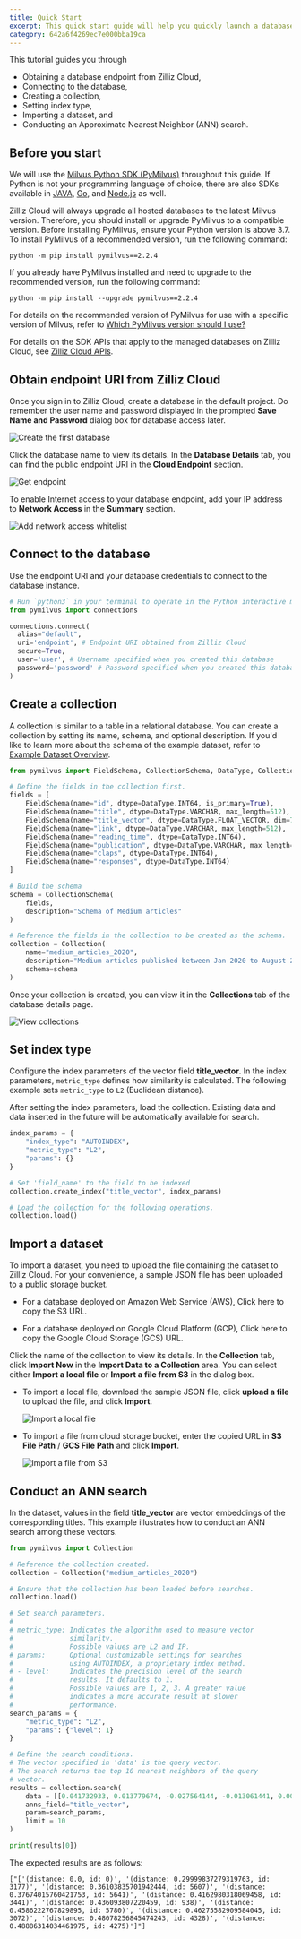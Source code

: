 ```yaml
---
title: Quick Start
excerpt: This quick start guide will help you quickly launch a database instance on Zilliz Cloud and learn the basic operations.
category: 642a6f4269ec7e000bba19ca
---
```


This tutorial guides you through

- Obtaining a database endpoint from Zilliz Cloud,
- Connecting to the database,
- Creating a collection,
- Setting index type,
- Importing a dataset, and
- Conducting an Approximate Nearest Neighbor (ANN) search.

## Before you start

We will use the [Milvus Python SDK (PyMilvus)](https://milvus.io/api-reference/pymilvus/v2.2.4/About.md) throughout this guide. If Python is not your programming language of choice, there are also SDKs available in [JAVA](https://milvus.io/api-reference/java/v2.2.4/About.md), [Go](https://milvus.io/api-reference/go/v2.2.1/About.md), and [Node.js](https://milvus.io/api-reference/node/v2.2.x/About.md) as well.

Zilliz Cloud will always upgrade all hosted databases to the latest Milvus version. Therefore, you should install or upgrade PyMilvus to a compatible version. Before installing PyMilvus, ensure your Python version is above 3.7. To install PyMilvus of a recommended version, run the following command:

```shell
python -m pip install pymilvus==2.2.4
```

If you already have PyMilvus installed and need to upgrade to the recommended version, run the following command:

```shell
python -m pip install --upgrade pymilvus==2.2.4
```

For details on the recommended version of PyMilvus for use with a specific version of Milvus, refer to [Which PyMilvus version should I use?](faq#Which-PyMilvus-version-should-I-use)

For details on the SDK APIs that apply to the managed databases on Zilliz Cloud, see [Zilliz Cloud APIs](limits.md#Zilliz-Cloud-APIs).

## Obtain endpoint URI from Zilliz Cloud

Once you sign in to Zilliz Cloud, create a database in the default project. Do remember the user name and password displayed in the prompted **Save Name and Password** dialog box for database access later.

![Create the first database](https://assets.zilliz.com/zillizCloudDocAssets/create_the_first_database.png)

Click the database name to view its details. In the **Database Details** tab, you can find the public endpoint URI in the **Cloud Endpoint** section.

![Get endpoint](https://assets.zilliz.com/zillizCloudDocAssets/quick-start-get-endpoint.png)

To enable Internet access to your database endpoint, add your IP address to **Network Access** in the **Summary** section.

![Add network access whitelist](https://assets.zilliz.com/zillizCloudDocAssets/add_whitelist.png)

## Connect to the database

Use the endpoint URI and your database credentials to connect to the database instance.

```python
# Run `python3` in your terminal to operate in the Python interactive mode.
from pymilvus import connections

connections.connect(
  alias="default", 
  uri='endpoint', # Endpoint URI obtained from Zilliz Cloud
  secure=True,
  user='user', # Username specified when you created this database
  password='password' # Password specified when you created this database
)
```

## Create a collection

A collection is similar to a table in a relational database. You can create a collection by setting its name, schema, and optional description. If you'd like to learn more about the schema of the example dataset, refer to [Example Dataset Overview](example_dataset).

```python
from pymilvus import FieldSchema, CollectionSchema, DataType, Collection

# Define the fields in the collection first.
fields = [
    FieldSchema(name="id", dtype=DataType.INT64, is_primary=True),
    FieldSchema(name="title", dtype=DataType.VARCHAR, max_length=512),   
    FieldSchema(name="title_vector", dtype=DataType.FLOAT_VECTOR, dim=768),
    FieldSchema(name="link", dtype=DataType.VARCHAR, max_length=512),
    FieldSchema(name="reading_time", dtype=DataType.INT64),
    FieldSchema(name="publication", dtype=DataType.VARCHAR, max_length=512),
    FieldSchema(name="claps", dtype=DataType.INT64),
    FieldSchema(name="responses", dtype=DataType.INT64)
]

# Build the schema
schema = CollectionSchema(
    fields,
    description="Schema of Medium articles"
)

# Reference the fields in the collection to be created as the schema.
collection = Collection(
    name="medium_articles_2020", 
    description="Medium articles published between Jan 2020 to August 2020 in prominent publications",
    schema=schema
)
```

Once your collection is created, you can view it in the **Collections** tab of the database details page.

![View collections](https://assets.zilliz.com/zillizCloudDocAssets/view_collection.png)

## Set index type

Configure the index parameters of the vector field **title_vector**. In the index parameters, `metric_type` defines how similarity is calculated. The following example sets `metric_type` to `L2` (Euclidean distance).

After setting the index parameters, load the collection. Existing data and data inserted in the future will be automatically available for search.

```python
index_params = {
    "index_type": "AUTOINDEX",
    "metric_type": "L2",
    "params": {}
}

# Set 'field_name' to the field to be indexed 
collection.create_index("title_vector", index_params)

# Load the collection for the following operations.
collection.load()
```

## Import a dataset

To import a dataset, you need to upload the file containing the dataset to Zilliz Cloud. For your convenience, a sample JSON file has been uploaded to a public storage bucket.

- For a database deployed on Amazon Web Service (AWS), <a onclick='navigator.clipboard.writeText("https:/\/s3.us-west-2.amazonaws.com/publicdataset.zillizcloud.com/medium_articles_2020_dpr/medium_articles_2020_dpr.json"); this.innerText="You have copied";' onmouseover='this.style.cursor="pointer"'>Click here to copy</a> the S3 URL.

- For a database deployed on Google Cloud Platform (GCP), <a onclick='navigator.clipboard.writeText("https:/\/storage.cloud.google.com/publicdataset-zillizcloud-com/medium_articles_2020.json"); this.innerText="You have copied";' onmouseover='this.style.cursor="pointer"'>Click here to copy</a> the Google Cloud Storage (GCS) URL.

Click the name of the collection to view its details. In the **Collection** tab, click **Import Now** in the **Import Data to a Collection** area. You can select either **Import a local file** or **Import a file from S3** in the dialog box.

- To import a local file, download the sample JSON file, click **upload a file** to upload the file, and click **Import**.
  
  ![Import a local file](https://assets.zilliz.com/zillizCloudDocAssets/import_a_local_file.png)

- To import a file from cloud storage bucket, enter the copied URL in **S3 File Path** / **GCS File Path** and click **Import**.

  ![Import a file from S3](https://assets.zilliz.com/zillizCloudDocAssets/import_a_file_from_s3.png)

## Conduct an ANN search

In the dataset, values in the field **title_vector** are vector embeddings of the corresponding titles. This example illustrates how to conduct an ANN search among these vectors.

```python
from pymilvus import Collection

# Reference the collection created.
collection = Collection("medium_articles_2020")

# Ensure that the collection has been loaded before searches.
collection.load()

# Set search parameters.
#
# metric_type: Indicates the algorithm used to measure vector 
#              similarity. 
#              Possible values are L2 and IP.
# params:      Optional customizable settings for searches  
#              using AUTOINDEX, a proprietary index method.
# - level:     Indicates the precision level of the search 
#              results. It defaults to 1.
#              Possible values are 1, 2, 3. A greater value 
#              indicates a more accurate result at slower 
#              performance.
search_params = {
    "metric_type": "L2", 
    "params": {"level": 1}
}

# Define the search conditions.
# The vector specified in 'data' is the query vector.
# The search returns the top 10 nearest neighbors of the query
# vector.
results = collection.search(
    data = [[0.041732933, 0.013779674, -0.027564144, -0.013061441, 0.009748648, 0.00082446384, -0.00071647146, 0.048612226, -0.04836573, -0.04567751, 0.018008126, 0.0063936645, -0.011913628, 0.030776596, -0.018274948, 0.019929802, 0.020547243, 0.032735646, -0.031652678, -0.033816382, -0.051087562, -0.033748355, 0.0039493158, 0.009246126, -0.060236514, -0.017136049, 0.028754413, -0.008433934, 0.011168004, -0.012391256, -0.011225835, 0.031775184, 0.002929508, -0.007448661, -0.005337719, -0.010999258, -0.01515909, -0.005130484, 0.0060212007, 0.0034560722, -0.022935811, -0.04970116, -0.0155887455, 0.06627353, -0.006052789, -0.051570725, -0.109865054, 0.033205193, 0.00041118253, 0.0029823708, 0.036160238, -0.011256539, 0.00023560718, 0.058322437, 0.022275906, 0.015206677, -0.02884609, 0.0016338055, 0.0049200393, 0.014388571, -0.0049061654, -0.04664761, -0.027454877, 0.017526226, -0.005100602, 0.018090058, 0.02700998, 0.04031944, -0.0097965, -0.03674761, -0.0043163053, -0.023320708, 0.012654851, -0.014262311, -0.008081833, -0.018334744, 0.0014025003, -0.003053399, -0.002636383, -0.022398386, -0.004725274, 0.00036367847, -0.012368711, 0.0014739085, 0.03450414, 0.009684024, 0.017912658, 0.06594397, 0.021381201, 0.029343689, -0.0069561847, 0.026152428, 0.04635037, 0.014746184, -0.002119602, 0.034359712, -0.013705124, 0.010691518, 0.04060854, 0.013679299, -0.018990282, 0.035340093, 0.007353945, -0.035990074, 0.013126987, -0.032933377, -0.001756877, -0.0049658176, -0.03380879, -0.07024137, -0.0130426735, 0.010533265, -0.023091802, -0.004645729, -0.03344451, 0.04759929, 0.025985204, -0.040710885, -0.016681142, -0.024664842, -0.025170377, 0.08839205, -0.023733815, 0.019494494, 0.0055427826, 0.045460507, 0.07066554, 0.022181382, 0.018302314, 0.026806992, -0.006066003, 0.046525814, -0.04066389, 0.019001767, 0.021242762, -0.020784091, -0.031635042, 0.04573943, 0.02515421, -0.050663553, -0.05183343, -0.046468202, -0.07910535, 0.017036669, 0.021445233, 0.04277428, -0.020235524, -0.055314954, 0.00904601, -0.01104365, 0.03069203, -0.00821997, -0.035594665, 0.024322856, -0.0068963314, 0.009003657, 0.00398102, -0.008596356, 0.014772055, 0.02740991, 0.025503553, 0.0038213644, -0.0047855405, -0.034888722, 0.030553816, -0.008325959, 0.030010607, 0.023729775, 0.016138833, -0.022967983, -0.08616877, -0.02460819, -0.008210168, -0.06444098, 0.018750126, -0.03335763, 0.022024624, 0.032374356, 0.023870794, 0.021288997, -0.026617877, 0.020435361, -0.003692393, -0.024113296, 0.044870164, -0.030451361, 0.013022849, 0.002278627, -0.027616743, -0.012087787, -0.033232547, -0.022974484, 0.02801226, -0.029057292, 0.060317725, -0.02312559, 0.015558754, 0.073630534, 0.02490823, -0.0140531305, -0.043771528, 0.040756326, 0.01667925, -0.0046050115, -0.08938058, 0.10560781, 0.015044094, 0.003613817, 0.013523503, -0.011039813, 0.06396795, 0.013428416, -0.025031878, -0.014972648, -0.015970055, 0.037022553, -0.013759925, 0.013363354, 0.0039748577, -0.0040822625, 0.018209668, -0.057496265, 0.034993384, 0.07075411, 0.023498386, 0.085871644, 0.028646072, 0.007590898, 0.07037031, -0.05005178, 0.010477505, -0.014106617, 0.013402172, 0.007472563, -0.03131418, 0.020552127, -0.031878896, -0.04170217, -0.03153583, 0.03458349, 0.03366634, 0.021306382, -0.037176874, 0.029069472, 0.014662372, 0.0024123765, -0.025403008, -0.0372993, -0.049923114, -0.014209514, -0.015524425, 0.036377322, 0.04259327, -0.029715618, 0.02657093, -0.0062432447, -0.0024253451, -0.021287171, 0.010478781, -0.029322306, -0.021203341, 0.047209084, 0.025337176, 0.018471811, -0.008709492, -0.047414266, -0.06227469, -0.05713435, 0.02141101, 0.024481304, 0.07176469, 0.0211379, -0.049316987, -0.124073654, 0.0049275495, -0.02461509, -0.02738388, 0.04825289, -0.05069646, 0.012640115, -0.0061352802, 0.034599125, 0.02799496, -0.01511028, -0.046418104, 0.011309801, 0.016673129, -0.033531003, -0.049203333, -0.027218347, -0.03528408, 0.008881575, 0.010736325, 0.034232814, 0.012807507, -0.0100207105, 0.0067757815, 0.009538357, 0.026212366, -0.036120333, -0.019764563, 0.006527411, -0.016437015, -0.009759148, -0.042246807, 0.012492151, 0.0066206953, 0.010672299, -0.44499892, -0.036189068, -0.015703931, -0.031111298, -0.020329623, 0.0047888453, 0.090396516, -0.041484866, 0.033830352, -0.0033847596, 0.06065415, 0.030880837, 0.05558494, 0.022805553, 0.009607596, 0.006682602, 0.036806617, 0.02406229, 0.034229457, -0.0105605405, 0.034754273, 0.02436426, -0.03849325, 0.021132406, -0.01251386, 0.022090863, -0.029137045, 0.0064384523, -0.03175176, -0.0070441505, 0.016025176, -0.023172623, 0.00076795724, -0.024106828, -0.045440633, -0.0074440194, 0.00035374766, 0.024374487, 0.0058897804, -0.012461025, -0.029086761, 0.0029477053, -0.022914894, -0.032369837, 0.020743662, 0.024116345, 0.0020526652, 0.0008596536, -0.000583463, 0.061080184, 0.020812698, -0.0235381, 0.08112197, 0.05689626, -0.003070104, -0.010714772, -0.004864459, 0.027089117, -0.030910335, 0.0017404438, -0.014978656, 0.0127020255, 0.01878998, -0.051732827, -0.0037475713, 0.013033434, -0.023682894, -0.03219574, 0.03736345, 0.0058930484, -0.054040316, 0.047637977, 0.012636436, -0.05820182, 0.013828813, -0.057893142, -0.012405234, 0.030266648, -0.0029184038, -0.021839319, -0.045179468, -0.013123978, -0.021320488, 0.0015718226, 0.020244086, -0.014414709, 0.009535103, -0.004497577, -0.02577227, -0.0085017495, 0.029090486, 0.009356506, 0.0055838437, 0.021151636, 0.039531752, 0.07814674, 0.043186333, -0.0077368533, 0.028967595, 0.025058193, 0.05432941, -0.04383656, -0.027070394, -0.080263995, -0.03616516, -0.026129462, -0.0033627374, 0.035040155, 0.015231506, -0.06372076, 0.046391208, 0.0049725454, 0.003783345, -0.057800908, 0.061461, -0.017880175, 0.022820404, 0.048944063, 0.04725843, -0.013392871, 0.05023065, 0.0069421427, -0.019561166, 0.012953843, 0.06227977, -0.02114757, -0.003334329, 0.023241237, -0.061053444, -0.023145229, 0.016086273, 0.0774039, 0.008069459, -0.0013532874, -0.016790181, -0.027246375, -0.03254919, 0.033754334, 0.00037142826, -0.02387325, 0.0057056695, 0.0084914565, -0.051856343, 0.029254, 0.005583839, 0.011591886, -0.033027634, -0.004170374, 0.018334484, -0.0030969654, 0.0024489106, 0.0030196267, 0.023012564, 0.020529047, 0.00010772953, 0.0017700809, 0.029260442, -0.018829526, -0.024797931, -0.039499596, 0.008108761, -0.013099816, -0.11726566, -0.005652353, -0.008117937, -0.012961832, 0.0152542135, -0.06429504, 0.0184562, 0.058997117, -0.027178442, -0.019294549, -0.01587592, 0.0048053437, 0.043830805, 0.011232237, -0.026841154, -0.0007282251, -0.00862919, -0.008405325, 0.019370917, -0.008112641, -0.014931766, 0.065622255, 0.0149185015, 0.013089685, -0.0028022556, -0.028629888, -0.048105706, 0.009296162, 0.010251239, 0.030800395, 0.028263845, -0.011021621, -0.034127586, 0.014709971, -0.0075270324, 0.010737263, 0.020517904, -0.012932179, 0.007153817, 0.03736311, -0.03391106, 0.03028614, 0.012531187, -0.046059456, -0.0043963846, 0.028799629, -0.06663413, -0.009447025, -0.019833198, -0.036111858, -0.01901045, 0.040701825, 0.0060573653, 0.027482377, -0.019782187, -0.020186251, 0.028398912, 0.027108852, 0.026535714, -0.000995191, -0.020599326, -0.005658084, -0.017271476, 0.026300041, -0.006992451, -0.08593853, 0.03675959, 0.0029454317, -0.040927384, -0.035480253, 0.016498009, -0.03406521, -0.026182177, -0.0007024827, 0.019500641, 0.0047998386, -0.02416359, 0.0019833131, 0.0033488963, 0.037788488, -0.009154958, -0.043469638, -0.024896, -0.017234193, 0.044996973, -0.06303135, -0.051730774, 0.04041444, 0.0075959326, -0.03901764, -0.019851806, -0.008242245, 0.06107143, 0.030118924, -0.016167669, -0.028161867, -0.0025679746, -0.021713274, 0.025275888, -0.012819265, -0.036431268, 0.017991759, 0.040626206, -0.0036572467, -0.0005935883, -0.0037468506, 0.034460746, -0.0182785, -0.00431203, -0.044755403, 0.016463224, 0.041199315, -0.0093387, 0.03919184, -0.01151653, -0.016965209, 0.006347649, 0.021104146, 0.060276803, -0.026659148, 0.026461488, -0.032700688, 0.0012274865, -0.024675943, -0.003006079, -0.009607032, 0.010597691, 0.0043017124, -0.01908524, 0.006748306, -0.03049305, -0.017481703, 0.036747415, 0.036634356, 0.0007106319, 0.045647435, -0.020883067, -0.0593661, -0.03929885, 0.042825453, 0.016104022, -0.03222858, 0.031112716, 0.020407677, -0.013276762, 0.03657825, -0.033871554, 0.004176301, 0.009538976, -0.009995692, 0.0042660628, 0.050545394, -0.018142857, 0.005219403, 0.0006711967, -0.014264284, 0.031044828, -0.01827481, 0.012488852, 0.031393733, 0.050390214, -0.014484084, -0.054758117, 0.055042055, -0.005506624, -0.0066648237, 0.010891078, 0.012446279, 0.061687976, 0.018091502, 0.0026527622, 0.0321537, -0.02469515, 0.01772019, 0.006846163, -0.07471038, -0.024433741, 0.02483875, 0.0497063, 0.0043456135, 0.056550737, 0.035752796, -0.02430349, 0.036570627, -0.027576203, -0.012418993, 0.023442797, -0.03433812, 0.01953399, -0.028003592, -0.021168072, 0.019414881, -0.014712576, -0.0003938545, 0.021453558, -0.023197332, -0.004455581, -0.08799191, 0.0010808896, 0.009281116, -0.0051161298, 0.031497046, 0.034916095, -0.023042161, 0.030799815, 0.017298799, 0.0015253434, 0.013728047, 0.0035838438, 0.016767647, -0.022243451, 0.013371096, 0.053564783, -0.008776885, -0.013133307, 0.015577713, -0.027008705, 0.009490815, -0.04103532, -0.012426461, -0.0050485474, -0.04323231, -0.013291623, -0.01660157, -0.055480026, 0.017622838, 0.017476618, -0.009798125, 0.038226977, -0.03127579, 0.019329516, 0.033461004, -0.0039813113, -0.039526325, 0.03884973, -0.011381027, -0.023257744, 0.03033401, 0.0029607012, -0.0006490531, -0.0347344, 0.029701462, -0.04153701, 0.028073426, -0.025427297, 0.009756264, -0.048082624, 0.021743972, 0.057197016, 0.024082556, -0.013968224, 0.044379756, -0.029081704, 0.003487999, 0.042621125, -0.04339743, -0.027005397, -0.02944044, -0.024172144, -0.07388652, 0.05952364, 0.02561452, -0.010255158, -0.015288555, 0.045012463, 0.012403602, -0.021197597, 0.025847573, -0.016983166, 0.03021369, -0.02920852, 0.035140667, -0.010627725, -0.020431923, 0.03191218, 0.0046844087, 0.056356475, -0.00012615003, -0.0052536936, -0.058609407, 0.009710908, 0.00041168949, -0.22300485, -0.0077232462, 0.0029359192, -0.028645728, -0.021156758, 0.029606635, -0.026473567, -0.0019432966, 0.023867624, 0.021946864, -0.00082128344, 0.01897284, -0.017976845, -0.015677344, -0.0026336901, 0.030096486]],
    anns_field="title_vector",
    param=search_params,
    limit = 10
)

print(results[0])
```

The expected results are as follows:

```shell
["['(distance: 0.0, id: 0)', '(distance: 0.29999837279319763, id: 3177)', '(distance: 0.36103835701942444, id: 5607)', '(distance: 0.37674015760421753, id: 5641)', '(distance: 0.4162980318069458, id: 3441)', '(distance: 0.436093807220459, id: 938)', '(distance: 0.4586222767829895, id: 5780)', '(distance: 0.46275582909584045, id: 3072)', '(distance: 0.48078256845474243, id: 4328)', '(distance: 0.48886314034461975, id: 4275)']"]
```
